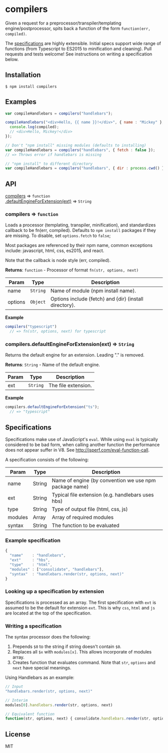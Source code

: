 # compilers

Given a request for a preprocessor/transpiler/templating engine/postprocessor,
spits back a function of the form `function(err, compiled)`.

The [specifications](#specifications) are highly extensible. Initial specs
support wide range of functions (from Typescript to ES2015 to minification
and cleaning). Pull requests and tests welcome! See instructions on writing
a specification below.

## Installation

```
$ npm install compilers
```

## Examples

```js
var compileHandlebars = compilers("handlebars");

compileHandlebars("<div>Hello, {{ name }}!</div>", { name : "Mickey" }, function(err, compiled) {
  console.log(compiled);
  // <div>Hello, Mickey!</div>
});

// Don't "npm install" missing modules (defaults to installing)
var compileHandlebars = compilers("handlebars", { fetch : false });
// => Throws error if handlebars is missing

// "npm install" to different directory
var compileHandlebars = compilers("handlebars", { dir : process.cwd() });
```


## API

[compilers](#compilers) ⇒ <code>function</code>  
[.defaultEngineForExtension(ext)](#compilers.defaultEngineForExtension) ⇒ <code>String</code>  

<a name="compilers"></a>
### compilers ⇒ <code>function</code>
Loads a processor (templating, transpiler, minification), and standardizes
callback to be fn(err, compiled). Defaults to `npm install` packages if they
are missing. To disable, set `options.fetch` to `false`;

Most packages are referenced by their npm name, common exceptions include:
javascript, html, css, es2015, and react.

Note that the callback is node style (err, compiled).

**Returns**: <code>function</code> - Processor of format `fn(str, options, next)`  

| Param | Type | Description |
| --- | --- | --- |
| name | <code>String</code> | Name of module (npm install name). |
| options | <code>Object</code> | Options include {fetch} and {dir} (install directory). |

**Example**  
```js
compilers("typescript")
  // => fn(str, options, next) for typescript
```

<a name="compilers.defaultEngineForExtension"></a>
### compilers.defaultEngineForExtension(ext) ⇒ <code>String</code>
Returns the default engine for an extension. Leading "." is removed.

**Returns**: <code>String</code> - Name of the default engine.  

| Param | Type | Description |
| --- | --- | --- |
| ext | <code>String</code> | The file extension. |

**Example**  
```js
compilers.defaultEngineForExtension("ts");
  // => "typescript"
```


## Specifications

Specifications make use of JavaScript's `eval`. While using `eval` is typically
considered to be bad form, when calling another function the performance does
not appear suffer in V8. See http://jsperf.com/eval-function-call.

A specification consists of the following:  

| Param | Type | Description |
| --- | --- | --- |
| name | String | Name of engine (by convention we use npm package name) |
| ext | String | Typical file extension (e.g. handlebars uses hbs) |
| type | String | Type of output file (html, css, js) |
| modules | Array | Array of required modules |
| syntax | String | The function to be evaluated |

### Example specification
```js
{
  "name"    : "handlebars",
  "ext"     : "hbs",
  "type"    : "html",
  "modules" : ["consolidate", "handlebars"],
  "syntax"  : "handlebars.render(str, options, next)"
}
```

### Looking up a specification by extension
Specifications is processed as an array. The first specification with `ext` is
assumed to be the default for extension `ext`. This is why `css`, `html` and `js`
are located at the top of the specification.

### Writing a specification
The syntax processor does the following:
1. Prepends `$0` to the string if string doesn't contain `$0`.  
2. Replaces all `$x` with `modules[x]`. This allows incorporate of modules array.  
3. Creates function that evaluates command. Note that `str`, `options` and `next`
   have special meanings.  

Using Handlebars as an example:
```js
// Input
"handlebars.render(str, options, next)"

// Interim
modules[0].handlebars.render(str, options, next)

// Equivalent function
function(str, options, next) { consolidate.handlebars.render(str, options, next); }
```

## License
MIT
